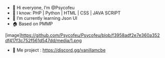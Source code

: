 - 👋 Hi everyone, I’m @Psycofeu
- 👀 I know: PHP | Python | HTML | CSS | JAVA SCRIPT
- 🌱 I’m currently learning Json UI
- 🏠 Based on PMMP

[image]https://github.com/Psycofeu/Psycofeu/blob/f3958adf2e7e360a352df417f3c752f561d547dd/media/1.png

- 🚧 Me project : https://discord.gg/vanillamcbe
